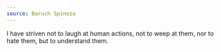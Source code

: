 ```yaml
---
source: Baruch Spinoza
---
```


I have striven not to laugh at human actions, not to weep at them, nor to hate them, but to understand them.

